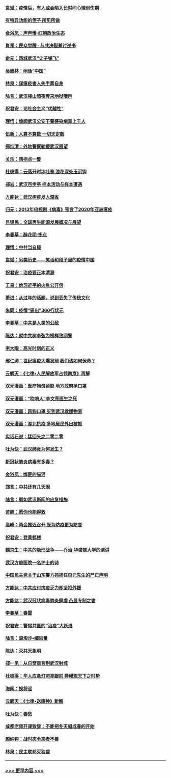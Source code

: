 #### [袁斌：疫情后，有人或会陷入长时间心理创伤期](../pages/nsc993/n11901514.md?t=02290502) 
#### [有特异功能的侄子 所见所做](../pages/nsc993/n11901154.md?t=02290502) 
#### [金浴凤：声声慢‧红朝政治生态](../pages/nsc993/n11899553.md?t=02290502) 
#### [肖邦：民众觉醒 · 与共决裂兼讨逆书](../pages/nsc993/n11898435.md?t=02290502) 
#### [俞元：饿城武汉“让子弹飞”](../pages/nsc993/n11898344.md?t=02290502) 
#### [吴惠林：闲话“中国”](../pages/nsc993/n11898182.md?t=02290502) 
#### [林泉：谋瘟疫害人失手葬自身](../pages/nsc993/n11897892.md?t=02290502) 
#### [陆言：武汉楼山暗夜传来地狱嚎声](../pages/nsc993/n11897033.md?t=02290502) 
#### [祝君安：论社会主义“优越性”](../pages/nsc993/n11897005.md?t=02290502) 
#### [理悟：惊闻武汉公安干警感染病毒上千人](../pages/nsc993/n11896947.md?t=02290502) 
#### [伍新：人算不算数 一切天定数](../pages/nsc993/n11893372.md?t=02290502) 
#### [郑纯清：外地警察驰援武汉展望](../pages/nsc993/n11893115.md?t=02290502) 
#### [关乐：猜拐点一瞥](../pages/nsc993/n11893020.md?t=02290502) 
#### [杜彼得：云落开时冰吐鉴 浪花深处玉沉钩](../pages/nsc993/n11892107.md?t=02290502) 
#### [郑岩：武汉百步亭 样本活动与样本遭遇](../pages/nsc993/n11892310.md?t=02290502) 
#### [方能达：武汉疠疫发人深省](../pages/nsc993/n11891376.md?t=02290502) 
#### [归元：2013年电视剧《病毒》预言了2020年亚洲瘟疫](../pages/nsc993/n11891126.md?t=02290502) 
#### [吕锡民：全球再生能源发展概况与展望](../pages/nsc993/n11890613.md?t=02290502) 
#### [李春草：醉花阴·拐点](../pages/nsc993/n11890567.md?t=02290502) 
#### [理悟：中共当自毙](../pages/nsc993/n11890559.md?t=02290502) 
#### [袁斌：另类历史——笑话和段子里的疫情中国](../pages/nsc993/n11889243.md?t=02290502) 
#### [祝君安：治疫要正本清源](../pages/nsc993/n11889085.md?t=02290502) 
#### [王易：给习近平的火急公开信](../pages/nsc993/n11888225.md?t=02290502) 
#### [萧进：从过年的话题，说到丢失了传统文化](../pages/nsc993/n11887732.md?t=02290502) 
#### [朱同：疫情“逼出”360行状元](../pages/nsc993/n11887678.md?t=02290502) 
#### [李春草：中共是人类的公敌](../pages/nsc993/n11887656.md?t=02290502) 
#### [陈达：就中共树李弦为榜样致网警](../pages/nsc993/n11887625.md?t=02290502) 
#### [李大眼：高光时刻的正义](../pages/nsc993/n11887585.md?t=02290502) 
#### [邢仁涛：世纪瘟疫大爆发前 我们该如何保命？](../pages/nsc993/n11887535.md?t=02290502) 
#### [云鹤天：《七律▪人民解放军占领南京》再解](../pages/nsc993/n11887524.md?t=02290502) 
#### [双元漫画：医疗物资紧缺 地方政府抢口罩](../pages/nsc993/n11884744.md?t=02290502) 
#### [双元漫画：“吹哨人”李文亮医生之死](../pages/nsc993/n11884705.md?t=02290502) 
#### [双元漫画：网购口罩 买到武汉救援物资](../pages/nsc993/n11884670.md?t=02290502) 
#### [双元漫画：湖北抗疫 多地居民外出被抓](../pages/nsc993/n11884643.md?t=02290502) 
#### [实话石说：猛回头之二零二零](../pages/nsc993/n11883968.md?t=02290502) 
#### [吐为快：武汉肺炎为何发生？](../pages/nsc993/n11882180.md?t=02290502) 
#### [新冠状肺炎病毒有多毒？](../pages/nsc993/n11881790.md?t=02290502) 
#### [金浴凤：绑匪的猫泪](../pages/nsc993/n11880664.md?t=02290502) 
#### [郑言：中共还有几天闹](../pages/nsc993/n11880645.md?t=02290502) 
#### [陆言：假如武汉断网的应急措施](../pages/nsc993/n11880619.md?t=02290502) 
#### [苦胆：愿你也能得救](../pages/nsc993/n11880601.md?t=02290502) 
#### [高峰：两会推迟召开  既为防疫更为防变](../pages/nsc993/n11879977.md?t=02290502) 
#### [祝君安：登黄鹤楼](../pages/nsc993/n11880583.md?t=02290502) 
#### [魏京生：中共的隐形战争——乔治‧华盛顿大学的演讲](../pages/nsc993/n11879765.md?t=02290502) 
#### [武汉方舱医院一名护士的诗](../pages/nsc993/n11878480.md?t=02290502) 
#### [中国民主党关于山东警方抓捕任自元先生的严正声明](../pages/nsc993/n11877506.md?t=02290502) 
#### [方能达：中共应付疠疫乏力却坚拒外援](../pages/nsc993/n11877497.md?t=02290502) 
#### [方能达：武汉冠状病毒肺炎肆虐 凸显专制之害](../pages/nsc993/n11877475.md?t=02290502) 
#### [李春草：春雷](../pages/nsc993/n11876287.md?t=02290502) 
#### [祝君安：警惕共匪的“治疫”大跃进](../pages/nsc993/n11876084.md?t=02290502) 
#### [陆言：浪淘沙•细思量](../pages/nsc993/n11876071.md?t=02290502) 
#### [陈达：灭共天象明](../pages/nsc993/n11876063.md?t=02290502) 
#### [郑一见：从自焚谎言到武汉封城](../pages/nsc993/n11875621.md?t=02290502) 
#### [杜彼得：华人应悬灯照亮跟前 卷幔观天下之时势](../pages/nsc993/n11874822.md?t=02290502) 
#### [海网：换将谣](../pages/nsc993/n11873712.md?t=02290502) 
#### [云鹤天：《七律▪送瘟神》新解](../pages/nsc993/n11873598.md?t=02290502) 
#### [吐为快：春愁](../pages/nsc993/n11872801.md?t=02290502) 
#### [成都老师开课致辞：不能把冬天唱成春的开始](../pages/nsc993/n11872653.md?t=02290502) 
#### [颜纯钩：战时态令来者不善](../pages/nsc993/n11872011.md?t=02290502) 
#### [林泉：民主联邦灭独裁](../pages/nsc993/n11870998.md?t=02290502) 

----
#### [ >>> 更早内容 <<< ](../indexes/nsc993-earlier.md)
